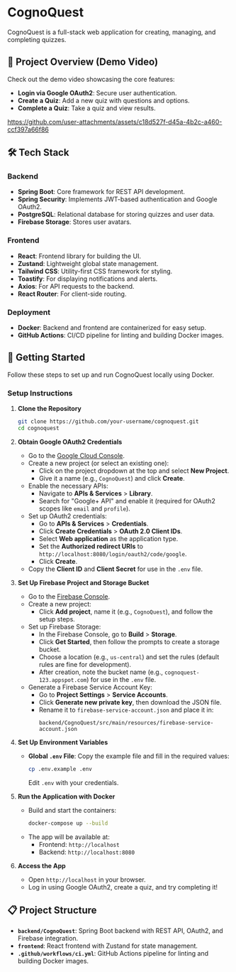 # CognoQuest

CognoQuest is a full-stack web application for creating, managing, and completing quizzes.

## 🎥 Project Overview (Demo Video)

Check out the demo video showcasing the core features:
- **Login via Google OAuth2**: Secure user authentication.
- **Create a Quiz**: Add a new quiz with questions and options.
- **Complete a Quiz**: Take a quiz and view results.

https://github.com/user-attachments/assets/c18d527f-d45a-4b2c-a460-ccf397a66f86

## 🛠️ Tech Stack

### Backend
- **Spring Boot**: Core framework for REST API development.
- **Spring Security**: Implements JWT-based authentication and Google OAuth2.
- **PostgreSQL**: Relational database for storing quizzes and user data.
- **Firebase Storage**: Stores user avatars.

### Frontend
- **React**: Frontend library for building the UI.
- **Zustand**: Lightweight global state management.
- **Tailwind CSS**: Utility-first CSS framework for styling.
- **Toastify**: For displaying notifications and alerts.
- **Axios**: For API requests to the backend.
- **React Router**: For client-side routing.

### Deployment
- **Docker**: Backend and frontend are containerized for easy setup.
- **GitHub Actions**: CI/CD pipeline for linting and building Docker images.

## 🚀 Getting Started

Follow these steps to set up and run CognoQuest locally using Docker.

### Setup Instructions

1. **Clone the Repository**
   ```bash
   git clone https://github.com/your-username/cognoquest.git
   cd cognoquest
   ```

2. **Obtain Google OAuth2 Credentials**

    - Go to the [Google Cloud Console](https://console.cloud.google.com/).
    - Create a new project (or select an existing one):
        - Click on the project dropdown at the top and select **New Project**.
        - Give it a name (e.g., `CognoQuest`) and click **Create**.
    - Enable the necessary APIs:
        - Navigate to **APIs & Services** > **Library**.
        - Search for "Google+ API" and enable it (required for OAuth2 scopes like `email` and `profile`).
    - Set up OAuth2 credentials:
        - Go to **APIs & Services** > **Credentials**.
        - Click **Create Credentials** > **OAuth 2.0 Client IDs**.
        - Select **Web application** as the application type.
        - Set the **Authorized redirect URIs** to `http://localhost:8080/login/oauth2/code/google`.
        - Click **Create**.
    - Copy the **Client ID** and **Client Secret** for use in the `.env` file.

3. **Set Up Firebase Project and Storage Bucket**

    - Go to the [Firebase Console](https://console.firebase.google.com/).
    - Create a new project:
        - Click **Add project**, name it (e.g., `CognoQuest`), and follow the setup steps.
    - Set up Firebase Storage:
        - In the Firebase Console, go to **Build** > **Storage**.
        - Click **Get Started**, then follow the prompts to create a storage bucket.
        - Choose a location (e.g., `us-central`) and set the rules (default rules are fine for development).
        - After creation, note the bucket name (e.g., `cognoquest-123.appspot.com`) for use in the `.env` file.
    - Generate a Firebase Service Account Key:
        - Go to **Project Settings** > **Service Accounts**.
        - Click **Generate new private key**, then download the JSON file.
        - Rename it to `firebase-service-account.json` and place it in:
          ```
          backend/CognoQuest/src/main/resources/firebase-service-account.json
          ```

4. **Set Up Environment Variables**

    - **Global `.env` File**:
      Copy the example file and fill in the required values:
      ```bash
      cp .env.example .env
      ```
      Edit `.env` with your credentials.
   

5. **Run the Application with Docker**

    - Build and start the containers:
      ```bash
      docker-compose up --build
      ```
    - The app will be available at:
        - Frontend: `http://localhost`
        - Backend: `http://localhost:8080`

6. **Access the App**
    - Open `http://localhost` in your browser.
    - Log in using Google OAuth2, create a quiz, and try completing it!

## 📋 Project Structure

- **`backend/CognoQuest`**: Spring Boot backend with REST API, OAuth2, and Firebase integration.
- **`frontend`**: React frontend with Zustand for state management.
- **`.github/workflows/ci.yml`**: GitHub Actions pipeline for linting and building Docker images.
